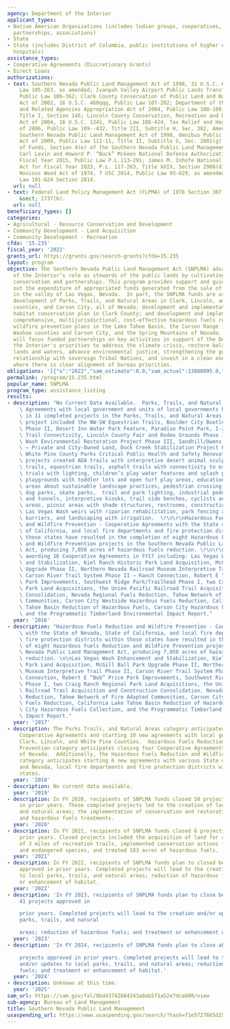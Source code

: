 ```yaml
---
agency: Department of the Interior
applicant_types:
- Native American Organizations (includes lndian groups, cooperatives, corporations,
  partnerships, associations)
- State
- State (includes District of Columbia, public institutions of higher education and
  hospitals)
assistance_types:
- Cooperative Agreements (Discretionary Grants)
- Direct Loans
authorizations:
- text: Southern Nevada Public Land Management Act of 1998, 31 U.S.C. 6901 Public
    Law 105-263, as amended; Ivanpah Valley Airport Public Lands Transfer Act of 2000,
    Public Law 106-362; Clark County Conservation of Public Land and National Resources
    Act of 2002, 16 U.S.C. 460qqq, Public Law 107-282; Department of the Interior
    and Related Agencies Appropriation Act of 2004, Public Law 108-108, Section 147,
    Title I, Section 146; Lincoln County Conservation, Recreation and Development
    Act of 2004, 16 U.S.C. 1241, Public Law 108-424, Tax Relief and Heathy Care Act
    of 2006, Public Law 109--432, Title III, Subtitle H, Sec. 382, Amendments to the
    Southern Nevada Public Land Management Act of 1998, Omnibus Public Land Management
    Act of 2009, Public Law 111-11, Title II, Subtitle G, Sec. 2601(g) Availability
    of Funds, Section 4(e) of the Southern Nevada Public Land Management Act of 1998;
    Carl Levin and Howard P. “Buck” Mckeon National Defense Authorization Act for
    Fiscal Year 2015, Public Law P.L.113–291; James M. Inhofe National Defense Authorization
    Act for Fiscal Year 2023, P.L. 117-263, Title XXIX, Section 2908(d); and Federal
    Noxious Weed Act of 1974, 7 USC 2814, Public Law 93-629, as amended by Public
    Law 101-624 Section 2814.
  url: null
- text: Federal Land Policy Management Act (FLPMA) of 1976 Section 307(b) 43 U.S.C.
    &sect; 1737(b).
  url: null
beneficiary_types: []
categories:
- Agricultural - Resource Conservation and Development
- Community Development - Land Acquisition
- Community Development - Recreation
cfda: '15.235'
fiscal_year: '2022'
grants_url: https://grants.gov/search-grants?cfda=15.235
layout: program
objective: The Southern Nevada Public Land Management Act (SNPLMA) advances the Department
  of the Interior’s role as stewards of the public lands by cultivating community-based
  conservation and partnerships. This program provides support and guidance for carrying
  out the expenditure of appropriated funds generated from the sale of public lands
  in the valley of Las Vegas, Nevada.  In part, the SNPLMA funds are used for the
  development of Parks, Trails, and Natural Areas in Clark, Lincoln, and White Pine
  counties, and Carson City, all of Nevada; development and implementation of a multi-species
  habitat conservation plan in Clark County; and development and implementation of
  comprehensive, multijurisdictional, cost-effective hazardous fuels reduction and
  wildfire prevention plans in the Lake Tahoe Basin, the Carson Range in Douglas and
  Washoe counties and Carson City, and the Spring Mountains of Nevada. The program
  will focus funded partnerships on key activities in support of the Department of
  the Interior's priorities to address the climate crisis, restore balance on public
  lands and waters, advance environmental justice, strengthening the government -to-government
  relationship with sovereign Tribal Nations, and invest in a clean energy future,
  where there is clear alignment of bureau priorities.
obligations: '[{"x":"2022","sam_estimate":0.0,"sam_actual":13880095.0,"usa_spending_actual":12444398.09},{"x":"2023","sam_estimate":0.0,"sam_actual":127483140.0,"usa_spending_actual":126859995.67},{"x":"2024","sam_estimate":236999999.0,"sam_actual":0.0,"usa_spending_actual":183874969.21}]'
permalink: /program/15.235.html
popular_name: SNPLMA
program_type: assistance_listing
results:
- description: "No Current Data Available.  Parks, Trails, and Natural Areas - Cooperative\
    \ Agreements with local government and units of local governments have resulted\
    \ in 11 completed projects in the Parks, Trails, and Natural Areas. These multi-year\
    \ project included the NW-SW Equestrian Trails, Boulder City Bootleg Canyon Park\
    \ Phase II, Desert Inn Water Park Feature, Paradise Point Park, I-215 Regional\
    \ Trail Connectivity, Lincoln County Fair and Rodeo Grounds Phase II, Las Vegas\
    \ Wash Environmental Restoration Project Phase III, Sandhill/Owens Park & Trailhead\
    \ – Private and City-Owned Land, Duck Creek Stabilization Project Phase II, and\
    \ White Pine County Parks Critical Public Health and Safety Renovations.  These\
    \ projects created ADA trails with interpretive desert animal sculptures, multi-use\
    \ trails, equestrian trails, asphalt trails with connectivity to existing parks,\
    \ trials with lighting, children’s play water features and splash pad, children’s\
    \ playgrounds with toddler lots and open turf play areas, educational and interpretive\
    \ areas about sustainable landscape practices, pedestrian crossing improvements,\
    \ dog parks, skate parks,  trail and park lighting, industrial pedestrian bridges\
    \ and tunnels, interpretive kiosks, trail side benches, cyclists and runners staging\
    \ areas, picnic areas with shade structures, restrooms, construction of multiple\
    \ Las Vegas Wash weirs with riparian rehabilitation, park fencing and vehicle\
    \ barriers, and landscaping with irrigation.  \r\n\r\nHazardous Fuels Reduction\
    \ and Wildfire Prevention - Cooperative Agreements with the State of Nevada, State\
    \ of California, and local fire departments and fire protection districts within\
    \ those states have resulted in the completion of eight Hazardous Fuels Reduction\
    \ and Wildfire Prevention projects in the Southern Nevada Public Land Management\
    \ Act, producing 7,050 acres of hazardous fuels reduction. \r\n\r\nBLM anticipates\
    \ awarding 16 Cooperative Agreements in FY17 including: Las Vegas Wash Enhancement\
    \ and Stabilization, Kiel Ranch Historic Park Land Acquisition, McGill Ball Park\
    \ Upgrade Phase II, Northern Nevada Railroad Museum Interpretive Trail Phase II,\
    \ Carson River Trail System Phase II – Ranch Connection, Robert E “Bob” Price\
    \ Park Improvements, Southwest Ridge Park/Trailhead Phase I, two Craig Ranch Regional\
    \ Park Land Acquisitions, the Union Pacific Railroad Trail Acquisition and Construction\
    \ Consolidation, Nevada Regional Fuels Reduction, Tahoe Network of Fire Adapted\
    \ Communities, Carson City Westside Hazardous Fuels Reduction, California Lake\
    \ Tahoe Basin Reduction of Hazardous Fuels, Carson City Hazardous Fuels Collection,\
    \ and the Programmatic Timberland Environmental Impact Report."
  year: '2016'
- description: "Hazardous Fuels Reduction and Wildfire Prevention - Cooperative Agreements\
    \ with the State of Nevada, State of California, and local fire departments and\
    \ fire protection districts within those states have resulted in the completion\
    \ of eight Hazardous Fuels Reduction and Wildfire Prevention projects in the Southern\
    \ Nevada Public Land Management Act, producing 7,050 acres of hazardous fuels\
    \ reduction. \n\nLas Vegas Wash Enhancement and Stabilization, Kiel Ranch Historic\
    \ Park Land Acquisition, McGill Ball Park Upgrade Phase II, Northern Nevada Railroad\
    \ Museum Interpretive Trail Phase II, Carson River Trail System Phase II – Ranch\
    \ Connection, Robert E “Bob” Price Park Improvements, Southwest Ridge Park/Trailhead\
    \ Phase I, two Craig Ranch Regional Park Land Acquisitions, the Union Pacific\
    \ Railroad Trail Acquisition and Construction Consolidation, Nevada Regional Fuels\
    \ Reduction, Tahoe Network of Fire Adapted Communities, Carson City Westside Hazardous\
    \ Fuels Reduction, California Lake Tahoe Basin Reduction of Hazardous Fuels, Carson\
    \ City Hazardous Fuels Collection, and the Programmatic Timberland Environmental\
    \ Impact Report."
  year: '2017'
- description: The Parks Trails, and Natural Areas category anticipates closing 7
    Cooperative Agreements and starting 10 new agreements with local governments in
    Clark, Lincoln, and White Pine Counties.  Hazardous Fuels Reduction and Wildfire
    Prevention category anticipates closing four Cooperative Agreements with the State
    of Nevada.  Additionally, the Hazardous Fuels Reduction and Wildfire Prevention
    category anticipates starting 6 new agreements with various State of California
    and Nevada, local fire departments and fire protection districts within those
    states.
  year: '2018'
- description: No current data available.
  year: '2019'
- description: In FY 2020, recipients of SNPLMA funds closed 50 projects approved
    in prior years. These completed projects led to the creation of local parks, trails,
    and natural areas; the implementation of conservation and restoration of habitat;
    and hazardous fuels treatments.
  year: '2020'
- description: In FY 2021, recipients of SNPLMA funds closed 6 projects approved in
    prior years. Closed projects included the acquisition of land for a park, construction
    of 3 miles of recreation trails, implemented conservation actions for threatened
    and endangered species, and treated 183 acres of hazardous fuels.
  year: '2021'
- description: In FY 2022, recipients of SNPLMA funds plan to closed between 4 projects
    approved in prior years. Completed projects will lead to the creation and/or updates
    to local parks, trails, and natural areas; reduction of hazardous fuels; and treatment
    or enhancement of habitat.
  year: '2022'
- description: 'In FY 2023, recipients of SNPLMA funds plan to close between 19 -
    41 projects approved in

    prior years. Completed projects will lead to the creation and/or updates to local
    parks, trails, and natural

    areas; reduction of hazardous fuels; and treatment or enhancement of habitat.'
  year: '2023'
- description: 'In FY 2024, recipients of SNPLMA funds plan to close about 9

    projects approved in prior years. Completed projects will lead to the creation
    and/or updates to local parks, trails, and natural areas; reduction of hazardous
    fuels; and treatment or enhancement of habitat.'
  year: '2024'
- description: Unknown at this time.
  year: '2025'
sam_url: https://sam.gov/fal/8bd43742684243a0ab5f1a52e7dca600/view
sub-agency: Bureau of Land Management
title: Southern Nevada Public Land Management
usaspending_url: https://www.usaspending.gov/search/?hash=f1e5727665d251b1bab9c063bb7ff51b
---
```

